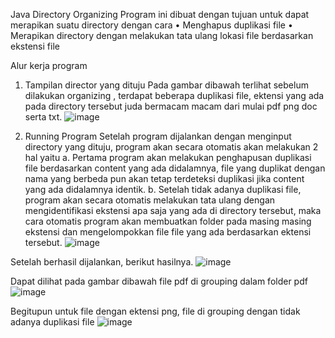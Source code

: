 Java Directory Organizing
Program ini dibuat dengan tujuan untuk dapat merapikan suatu directory dengan cara
•	Menghapus duplikasi file
•	Merapikan directory dengan melakukan tata ulang lokasi file berdasarkan ekstensi file

Alur kerja program
1.	Tampilan director yang dituju
Pada gambar dibawah terlihat sebelum dilakukan organizing , terdapat beberapa duplikasi file, ektensi yang ada pada directory tersebut juda bermacam macam dari mulai pdf png doc serta txt.
![image](https://github.com/erickdelenia08/java-clean-directory/assets/75176888/450bd228-a3b3-4ded-8140-88e3a0d06acd)

2.	Running Program
Setelah program dijalankan dengan menginput directory yang dituju, program akan secara otomatis akan melakukan 2 hal yaitu 
a.	Pertama program akan melakukan penghapusan duplikasi file berdasarkan content yang ada didalamnya, file yang duplikat dengan nama yang berbeda pun akan tetap terdeteksi duplikasi jika content yang ada didalamnya identik.
b.	Setelah tidak adanya duplikasi file, program akan secara otomatis melakukan tata ulang dengan mengidentifikasi ekstensi apa saja yang ada di directory tersebut, maka cara otomatis program akan membuatkan folder pada masing masing ekstensi dan mengelompokkan file file yang ada berdasarkan ektensi tersebut.
![image](https://github.com/erickdelenia08/java-clean-directory/assets/75176888/0d1e47c6-d032-4c03-af2c-6a7ccc487e0c)

 
Setelah berhasil dijalankan, berikut hasilnya.
![image](https://github.com/erickdelenia08/java-clean-directory/assets/75176888/f1036c5f-a136-4d0f-b96c-969d3d108ba8)

Dapat dilihat pada gambar dibawah file pdf di grouping dalam folder pdf 
![image](https://github.com/erickdelenia08/java-clean-directory/assets/75176888/033f9ade-ca03-48dc-8a7d-cfd7107bd5b4)

Begitupun untuk file dengan ektensi png, file di grouping dengan tidak adanya duplikasi file
![image](https://github.com/erickdelenia08/java-clean-directory/assets/75176888/cf54e1ad-c7e9-42bb-be05-f9732fe705a9)


